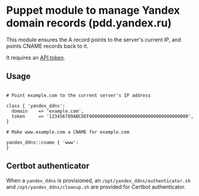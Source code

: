 # Puppet module to manage Yandex domain records (pdd.yandex.ru)

This module ensures the A record points to the server's current IP, and points
CNAME records back to it.

It requires an [API token](https://pddimp.yandex.ru/api2/admin/get_token).

## Usage

```puppet

# Point example.com to the current server's IP address

class { 'yandex_ddns':
  domain    => 'example.com',
  token     => '123456789ABCDEF0000000000000000000000000000000000000',
}

# Make www.example.com a CNAME for example.com

yandex_ddns::cname { 'www':
}
```

## Certbot authenticator

When a `yandex_ddns` is provisioned, an `/opt/yandex_ddns/authenticator.sh` and
`/opt/yandex_ddns/cleanup.sh` are provided for Certbot authenticator.

